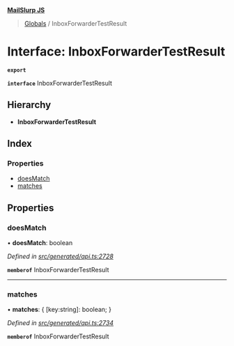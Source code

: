 **[MailSlurp JS](../README.md)**

> [Globals](../README.md) / InboxForwarderTestResult

# Interface: InboxForwarderTestResult

**`export`** 

**`interface`** InboxForwarderTestResult

## Hierarchy

* **InboxForwarderTestResult**

## Index

### Properties

* [doesMatch](inboxforwardertestresult.md#doesmatch)
* [matches](inboxforwardertestresult.md#matches)

## Properties

### doesMatch

•  **doesMatch**: boolean

*Defined in [src/generated/api.ts:2728](https://github.com/mailslurp/mailslurp-client/blob/2c659a7/src/generated/api.ts#L2728)*

**`memberof`** InboxForwarderTestResult

___

### matches

•  **matches**: { [key:string]: boolean;  }

*Defined in [src/generated/api.ts:2734](https://github.com/mailslurp/mailslurp-client/blob/2c659a7/src/generated/api.ts#L2734)*

**`memberof`** InboxForwarderTestResult
